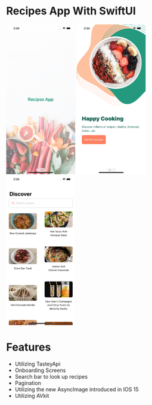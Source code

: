 # Recipes App With SwiftUI
<p float="left">
  <img src="./onboarding.png" width="185" height="400">
  <img src="./getstarted.png" width="185" height="400">
  <img src="./main.png" width="185" height="400">
</p>

# Features
* Utilizing TasteyApi
* Onboarding Screens
* Search bar to look up recipes
* Pagination
* Utilizing the new AsyncImage introduced in IOS 15
* Utilizing AVkit

